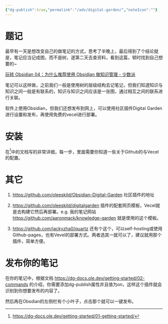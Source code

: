 ```yaml
---
{"dg-publish":true,"permalink":"/adv/digital-garden/","noteIcon":""}
---
```



# 题记

最早有一天是想改变自己的做笔记的方式，思考了半晚上，最后得到了个结论就是，笔记应当记成图，而不是树，遂第二天去查资料，看到这篇，顿时找到自己想要的~

[玩转 Obsidian 04：为什么推荐使用 Obsidian 做知识管理 - 少数派](https://sspai.com/post/67339)

笔记可以这样做，之前我们一般是使用树的层级结构去记笔记，但我们知道知识与知识之间一般是有联系的，知识与知识之间应该是一张图，通过相互之间的联系进行关联。

软件上使用Obsidian，但我们还想发布到网上，可以使用社区插件Digital Garden进行设置和发布，再使用免费的vecel进行部署。


# 安装


在[^1]中的文档写的非常详细，每一步，里面需要你知道一些关于Github的与Vecel的配置。

# 其它

1. https://github.com/oleeskild/Obsidian-Digital-Garden 社区插件的地址

2. https://github.com/oleeskild/digitalgarden 插件的配套网页模板，Vecel就是去构建它然后再部署。e.g. 我的笔记网站 https://github.com/aaronmack/knowledge-garden 就是使用的这个模板。

3. https://github.com/jackyzha0/quartz 还有个这个，可以self-hosting或使用Github-pages，也有Vevel的部署方式。两者选其一就可以了，建议就用那个插件，简单方便。

# 发布你的笔记

在你的笔记中，根据文档 https://dg-docs.ole.dev/getting-started/02-commands 的介绍，你需要添加dg-publish属性并且值为on，这样这个插件就会识别到你想要发布的内容了。

然后再在Obsdian的左侧栏有个小叶子，点击那个就可以一键发布。


[^1]: https://dg-docs.ole.dev/getting-started/01-getting-started/